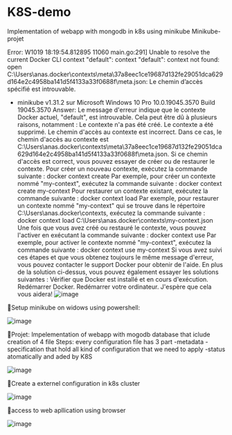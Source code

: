 # K8S-demo
Implementation of webapp with mongodb in k8s using minikube
                                                            Minikube-projet


Error:
W1019 18:19:54.812895   11060 main.go:291] Unable to resolve the current Docker CLI context "default": context "default": context not found: open C:\Users\anas\.docker\contexts\meta\37a8eec1ce19687d132fe29051dca629d164e2c4958ba141d5f4133a33f0688f\meta.json: Le chemin d’accès spécifié est introuvable.
* minikube v1.31.2 sur Microsoft Windows 10 Pro 10.0.19045.3570 Build 19045.3570
Answer:
Le message d'erreur indique que le contexte Docker actuel, "default", est introuvable. Cela peut être dû à plusieurs raisons, notamment :
Le contexte n'a pas été créé.
Le contexte a été supprimé.
Le chemin d'accès au contexte est incorrect.
Dans ce cas, le chemin d'accès au contexte est C:\Users\anas.docker\contexts\meta\37a8eec1ce19687d132fe29051dca629d164e2c4958ba141d5f4133a33f0688f\meta.json. Si ce chemin d'accès est correct, vous pouvez essayer de créer ou de restaurer le contexte.
Pour créer un nouveau contexte, exécutez la commande suivante :
docker context create <nom-du-contexte>
Par exemple, pour créer un contexte nommé "my-context", exécutez la commande suivante :
docker context create my-context
Pour restaurer un contexte existant, exécutez la commande suivante :
docker context load <chemin-vers-le-contexte>
Par exemple, pour restaurer un contexte nommé "my-context" qui se trouve dans le répertoire C:\Users\anas.docker\contexts, exécutez la commande suivante :
docker context load C:\Users\anas\.docker\contexts\my-context.json
Une fois que vous avez créé ou restauré le contexte, vous pouvez l'activer en exécutant la commande suivante :
docker context use <nom-du-contexte>
Par exemple, pour activer le contexte nommé "my-context", exécutez la commande suivante :
docker context use my-context
Si vous avez suivi ces étapes et que vous obtenez toujours le même message d'erreur, vous pouvez contacter le support Docker pour obtenir de l'aide.
En plus de la solution ci-dessus, vous pouvez également essayer les solutions suivantes :
Vérifier que Docker est installé et en cours d'exécution.
Redémarrer Docker.
Redémarrer votre ordinateur.
J'espère que cela vous aidera!
![image](https://github.com/Dmtry32/K8S-demo/assets/88732558/7a81dc2a-bb7b-4c30-8af8-6787916f3eaf)







Setup minikube on widows using powershell:

![image](https://github.com/Dmtry32/K8S-demo/assets/88732558/caa01673-2ebc-4e2f-a2f3-0e4f31cd6fda)








Projet: Impelementation of webapp with mogodb database that iclude creation of 4 file 
Steps: every configuration file has 3 part 
-metadata 
-specification that hold all kind of configuration  that we need to apply 
-status atomatically and aded by K8S




![image](https://github.com/Dmtry32/K8S-demo/assets/88732558/a566db7c-99d9-4921-b9c5-f5d41e7282d2)


Create a externel configuration in k8s cluster


![image](https://github.com/Dmtry32/K8S-demo/assets/88732558/098bd1d4-931d-46d5-97df-18a9159bf479)




access to web apllication using browser 


![image](https://github.com/Dmtry32/K8S-demo/assets/88732558/7cb1f469-8d25-481a-8cff-845f3c1ade46)


